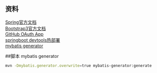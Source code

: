 ## 资料
[Spring官方文档](https://docs.spring.io/spring/docs/5.2.1.RELEASE/spring-framework-reference/web.html#mvc)\
[Bootstrap3官方文档](https://v3.bootcss.com/)\
[GitHub OAuth App](https://developer.github.com/apps/building-oauth-apps/authorizing-oauth-apps/)\
[springboot devtools热部署](https://docs.spring.io/spring-boot/docs/2.2.x/reference/htmlsingle/#using-boot-devtools)\
[mybatis generator](http://www.mybatis.org/generator/)

##脚本
mybatis generator
```bash
mvn -Dmybatis.generator.overwrite=true mybatis-generator:generate
```